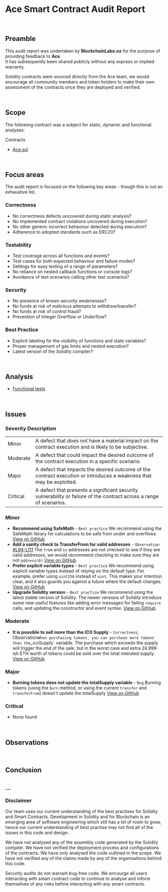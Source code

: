 # Ace Smart Contract Audit Report
<br>

## Preamble
This audit report was undertaken by <b>BlockchainLabs.nz</b> for the purpose of providing feedback to <b>Ace</b>. <br>It has subsequently been shared publicly without any express or implied warranty.

Solidity contracts were sourced directly from the Ace team, we would encourage all community members and token holders to make their own assessment of the contracts once they are deployed and verified.

<br>

## Scope
The following contract was a subject for static, dynamic and functional analyses:

Contracts
  - [Ace.sol](https://github.com/BlockchainLabsNZ/ace-contracts-audit/blob/audit/contracts/ace.sol)
<br>

## Focus areas
The audit report is focused on the following key areas - though this is not an exhaustive list.


### Correctness
- No correctness defects uncovered during static analysis?
- No implemented contract violations uncovered during execution?
- No other generic incorrect behaviour detected during execution?
- Adherence to adopted standards such as ERC20?

### Testability
- Test coverage across all functions and events?
- Test cases for both expected behaviour and failure modes?
- Settings for easy testing of a range of parameters?
- No reliance on nested callback functions or console logs?
- Avoidance of test scenarios calling other test scenarios?

### Security
- No presence of known security weaknesses?
- No funds at risk of malicious attempts to withdraw/transfer?
- No funds at risk of control fraud?
- Prevention of Integer Overflow or Underflow?

### Best Practice
- Explicit labeling for the visibility of functions and state variables?
- Proper management of gas limits and nested execution?
- Latest version of the Solidity compiler?

<br>

## Analysis

- [Functional tests](functional-test-report.md)

<br>

## Issues

### Severity Description
<table>
<tr>
  <td>Minor</td>
  <td>A defect that does not have a material impact on the contract execution and is likely to be subjective.</td>
</tr>
<tr>
  <td>Moderate</td>
  <td>A defect that could impact the desired outcome of the contract execution in a specific scenario.</td>
</tr>
<tr>
  <td>Major</td>
  <td> A defect that impacts the desired outcome of the contract execution or introduces a weakness that may be exploited.</td>
</tr>
<tr>
  <td>Critical</td>
  <td>A defect that presents a significant security vulnerability or failure of the contract across a range of scenarios.</td>
</tr>
</table>

### Minor
- **Recommend using SafeMath** - `Best practice` We recommend using the SafeMath library for calculations to be safe from under and overflows  [View on GitHub](https://github.com/BlockchainLabsNZ/ace-contracts-audit/issues/5)
- **Add a sanity check to TransferFrom for valid addresses** - `Observation` [#L94-L111](https://github.com/OpenZeppelin/openzeppelin-solidity/blob/master/contracts/token/ERC20/ERC20.sol#L94-L111]) The `from` and `to` addresses are not checked to see if they are valid addresses, we would recommend checking to make sure they are not `address(0)`  [View on GitHub](https://github.com/BlockchainLabsNZ/ace-contracts-audit/issues/4)
- **Prefer explicit variable types** - `Best practice` We recommend using explicit variable types instead of relying on the default type. For example, prefer using `uint256` instead of `uint`. This makes your intention clear, and it also guards you against a future where the default changes.  [View on GitHub](https://github.com/BlockchainLabsNZ/ace-contracts-audit/issues/2)
- **Upgrade Solidity version** - `Best practice` We recommend using the latest stable version of Solidity. The newer versions of Solidity introduce some new useful features like adding error messages for failing `require` calls, and updating the constructor and event syntax.  [View on GitHub](https://github.com/BlockchainLabsNZ/ace-contracts-audit/issues/1)

### Moderate
- **It is possible to sell more than the ICO Supply** - `Correctness`, Observation` When purchasing tokens, you can purchase more tokens than the `_icoSupply` variable. The purchase which exceeds the supply will trigger the end of the sale, but in the worst case and extra 24.999-ish ETH worth of tokens could be sold over the total intended supply.  [View on GitHub](https://github.com/BlockchainLabsNZ/ace-contracts-audit/issues/3)

### Major
- **Burning tokens does not update the totalSupply variable** - `Bug` Burning tokens (using the `burn` method, or using the current `transfer` and `transferFrom`) doesn't update the totalSupply  [View on GitHub](https://github.com/BlockchainLabsNZ/ace-contracts-audit/issues/7)

### Critical
- None found


<br>

## Observations

<br>

## Conclusion


<br>
___

### Disclaimer

Our team uses our current understanding of the best practises for Solidity and Smart Contracts. Development in Solidity and for Blockchain is an emerging area of software engineering which still has a lot of room to grow, hence our current understanding of best practise may not find all of the issues in this code and design.

We have not analysed any of the assembly code generated by the Solidity compiler. We have not verified the deployment process and configurations of the contracts. We have only analysed the code outlined in the scope. We have not verified any of the claims made by any of the organisations behind this code.

Security audits do not warrant bug-free code. We encourge all users interacting with smart contract code to continue to analyse and inform themselves of any risks before interacting with any smart contracts.
